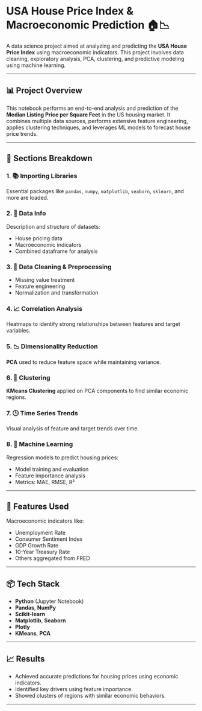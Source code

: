 # USA House Price Index & Macroeconomic Prediction 🏠📉

A data science project aimed at analyzing and predicting the **USA House Price Index** using macroeconomic indicators. This project involves data cleaning, exploratory analysis, PCA, clustering, and predictive modeling using machine learning.

---

## 📊 Project Overview

This notebook performs an end-to-end analysis and prediction of the **Median Listing Price per Square Feet** in the US housing market. It combines multiple data sources, performs extensive feature engineering, applies clustering techniques, and leverages ML models to forecast house price trends.

---

## 📁 Sections Breakdown

### 1. 📚 Importing Libraries
Essential packages like `pandas`, `numpy`, `matplotlib`, `seaborn`, `sklearn`, and more are loaded.

### 2. 🧾 Data Info
Description and structure of datasets:
- House pricing data
- Macroeconomic indicators
- Combined dataframe for analysis

### 3. 🧹 Data Cleaning & Preprocessing
- Missing value treatment
- Feature engineering
- Normalization and transformation

### 4. 📈 Correlation Analysis
Heatmaps to identify strong relationships between features and target variables.

### 5. 📉 Dimensionality Reduction
**PCA** used to reduce feature space while maintaining variance.

### 6. 🎯 Clustering
**KMeans Clustering** applied on PCA components to find similar economic regions.

### 7. 🕒 Time Series Trends
Visual analysis of feature and target trends over time.

### 8. 🤖 Machine Learning
Regression models to predict housing prices:
- Model training and evaluation
- Feature importance analysis
- Metrics: MAE, RMSE, R²

---

## 📌 Features Used

Macroeconomic indicators like:
- Unemployment Rate
- Consumer Sentiment Index
- GDP Growth Rate
- 10-Year Treasury Rate
- Others aggregated from FRED

---

## 📦 Tech Stack

- **Python** (Jupyter Notebook)
- **Pandas**, **NumPy**
- **Scikit-learn**
- **Matplotlib**, **Seaborn**
- **Plotly**
- **KMeans**, **PCA**

---

## 📈 Results

- Achieved accurate predictions for housing prices using economic indicators.
- Identified key drivers using feature importance.
- Showed clusters of regions with similar economic behaviors.

---


